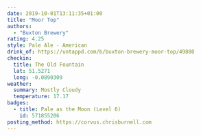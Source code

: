 ```yaml
---
date: 2019-10-01T13:11:35+01:00
title: "Moor Top"
authors:
  - "Buxton Brewery"
rating: 4.25
style: Pale Ale - American
drink_of: https://untappd.com/b/buxton-brewery-moor-top/49880
checkin:
  title: The Old Fountain
  lat: 51.5271
  long: -0.0890309
weather:
  summary: Mostly Cloudy
  temperature: 17.17
badges:
  - title: Pale as the Moon (Level 6)
    id: 571855206
posting_method: https://corvus.chrisburnell.com
---
```

